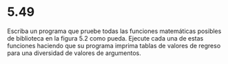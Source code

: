 # 5.49

Escriba un programa que pruebe todas las funciones matemáticas posibles de biblioteca en la figura 5.2 como pueda. Ejecute cada una de estas funciones haciendo que su programa	imprima tablas de valores de regreso para una diversidad de valores de argumentos.
